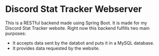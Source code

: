 # Discord Stat Tracker Webserver

This is a RESTful backend made using Spring Boot. It is made for my Discord Stat Tracker website. Right now this backend fulfills two main purposes:
- It accepts data sent by the databot and puts it in a MySQL database.
- It provides data requested by the website.
